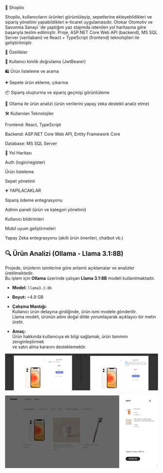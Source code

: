 🛒 Shoplio

Shoplio, kullanıcıların ürünleri görüntüleyip, sepetlerine ekleyebildikleri ve sipariş yönetimi yapabildikleri e-ticaret uygulamasıdır. Otokar Otomotiv ve Savunma Sanayi 'de yaptığım yaz stajımda istenilen yol haritasına göre başarıyla teslim edilmiştir. Proje, ASP.NET Core Web API (backend), MS SQL Server (veritabanı) ve React + TypeScript (frontend) teknolojileri ile geliştirilmiştir.

🚀 Özellikler

🔐 Kullanıcı kimlik doğrulama (JwtBearer)

🛍️ Ürün listeleme ve arama

➕ Sepete ürün ekleme, çıkarma

📦 Sipariş oluşturma ve sipariş geçmişi görüntüleme

🤖 Ollama ile ürün analizi (ürün verilerini yapay zeka destekli analiz etme)

🛠️ Kullanılan Teknolojiler

Frontend: React, TypeScript

Backend: ASP.NET Core Web API, Entity Framework Core

Database: MS SQL Server

📌 Yol Haritası

 Auth (login/register)

 Ürün listeleme

 Sepet yönetimi

➕ YAPILACAKLAR

 Sipariş ödeme entegrasyonu

 Admin paneli (ürün ve kategori yönetimi)

 Kullanıcı bildirimleri

 Mobil uyum geliştirmeleri

 Yapay Zeka entegrasyonu (akıllı ürün önerileri, chatbot vb.)

## 🔍 Ürün Analizi (Ollama - Llama 3.1:8B)

Projede, ürünlerin isimlerine göre anlamlı açıklamalar ve analizler üretilmektedir.  
Bu işlem için **Ollama** üzerinde çalışan **Llama 3.1:8B** modeli kullanılmaktadır.  

- **Model:** `llama3.1:8b`  
- **Boyut:** ~4.9 GB  
- **Çalışma Mantığı:**  
  Kullanıcı ürün detayına girdiğinde, ürün ismi modele gönderilir.  
  Llama modeli, ürünün adını doğal dilde yorumlayarak açıklayıcı bir metin üretir.  

- **Amaç:**  
  Ürün hakkında kullanıcıya ek bilgi sağlamak, ürün tanımını zenginleştirmek  
  ve satın alma kararını desteklemektir.  

![Shoplio Urun Analizi](public/combined.png)

![Shoplio Logo](public/shoplio-anasayfa.png)